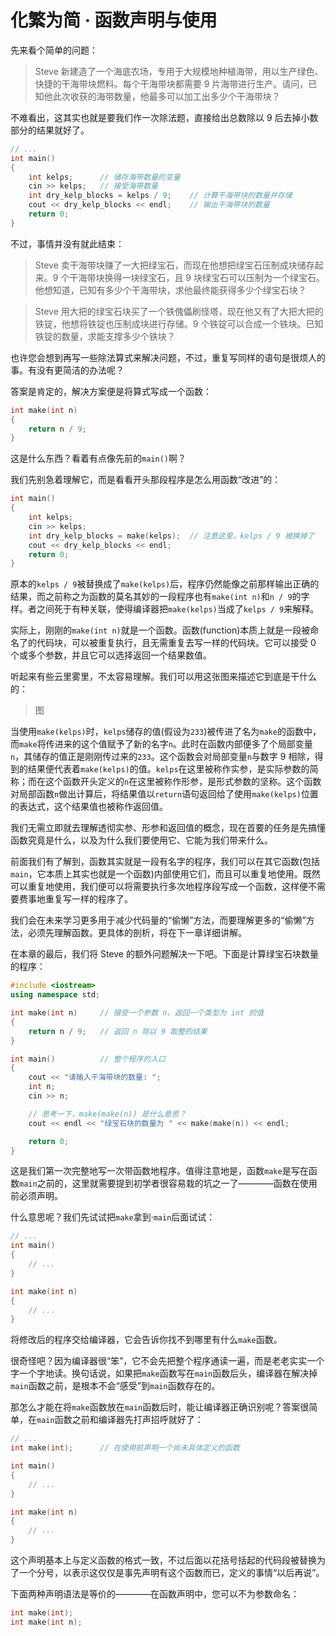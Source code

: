 # 化繁为简 · 函数声明与使用

先来看个简单的问题：

> Steve 新建造了一个海底农场，专用于大规模地种植海带，用以生产绿色、快捷的干海带块燃料。每个干海带块都需要 9 片海带进行生产。请问，已知他此次收获的海带数量，他最多可以加工出多少个干海带块？

不难看出，这其实也就是要我们作一次除法题，直接给出总数除以 9 后去掉小数部分的结果就好了。

```cpp
// ...
int main()
{
    int kelps;      // 储存海带数量的变量
    cin >> kelps;   // 接受海带数量
    int dry_kelp_blocks = kelps / 9;    // 计算干海带块的数量并存储
    cout << dry_kelp_blocks << endl;    // 输出干海带块的数量
    return 0;
}
```

不过，事情并没有就此结束：

> Steve 卖干海带块赚了一大把绿宝石，而现在他想把绿宝石压制成块储存起来。9 个干海带块换得一块绿宝石，且 9 块绿宝石可以压制为一个绿宝石。他想知道，已知有多少个干海带块，求他最终能获得多少个绿宝石块？

> Steve 用大把的绿宝石块买了一个铁傀儡刷怪塔，现在他又有了大把大把的铁锭，他想将铁锭也压制成块进行存储。9 个铁锭可以合成一个铁块。已知铁锭的数量，求能支撑多少个铁块？

也许您会想到再写一些除法算式来解决问题，不过，重复写同样的语句是很烦人的事。有没有更简洁的办法呢？

答案是肯定的，解决方案便是将算式写成一个函数：

```cpp
int make(int n)
{
    return n / 9;
}
```

这是什么东西？看着有点像先前的```main()```啊？

我们先别急着理解它，而是看看开头那段程序是怎么用函数“改进”的：

```cpp
int main()
{
    int kelps;
    cin >> kelps;
    int dry_kelp_blocks = make(kelps);  // 注意这里，kelps / 9 被换掉了
    cout << dry_kelp_blocks << endl;
    return 0;
}
```

原本的```kelps / 9```被替换成了```make(kelps)```后，程序仍然能像之前那样输出正确的结果，而之前称之为函数的莫名其妙的一段程序也有```make(int n)```和```n / 9```的字样。者之间死于有种关联，使得编译器把```make(kelps)```当成了```kelps / 9```来解释。

实际上，刚刚的```make(int n)```就是一个函数。函数(function)本质上就是一段被命名了的代码块，可以被重复执行，且无需重复去写一样的代码块。它可以接受 0 个或多个参数，并且它可以选择返回一个结果数值。

听起来有些云里雾里，不太容易理解。我们可以用这张图来描述它到底是干什么的：

> 图

当使用```make(kelps)```时，```kelps```储存的值(假设为```233```)被传进了名为```make```的函数中，而```make```将传进来的这个值赋予了新的名字```n```。此时在函数内部便多了个局部变量```n```，其储存的值正是刚刚传过来的```233```。这个函数会对局部变量```n```与数字 9 相除，得到的结果便代表着```make(kelps)```的值。```kelps```在这里被称作实参，是实际参数的简称；而在这个函数开头定义的```n```在这里被称作形参，是形式参数的坚称。这个函数对局部函数```n```做出计算后，将结果值以```return```语句返回给了使用```make(kelps)```位置的表达式，这个结果值也被称作返回值。

我们无需立即就去理解透彻实参、形参和返回值的概念，现在首要的任务是先搞懂函数究竟是什么，以及为什么我们要使用它、它能为我们带来什么。

前面我们有了解到，函数其实就是一段有名字的程序，我们可以在其它函数(包括```main```，它本质上其实也就是一个函数)内部使用它们，而且可以重复地使用。既然可以重复地使用，我们便可以将需要执行多次地程序段写成一个函数，这样便不需要费事地重复写一样的程序了。

我们会在未来学习更多用于减少代码量的“偷懒”方法，而要理解更多的“偷懒”方法，必须先理解函数。更具体的剖析，将在下一章详细讲解。

在本章的最后，我们将 Steve 的额外问题解决一下吧。下面是计算绿宝石块数量的程序：

```cpp
#include <iostream>
using namespace std;

int make(int n)     // 接受一个参数 n，返回一个类型为 int 的值
{
    return n / 9;   // 返回 n 除以 9 取整的结果
}

int main()          // 整个程序的入口
{
    cout << "请输入干海带块的数量: ";
    int n;
    cin >> n;

    // 思考一下，make(make(n)) 是什么意思？
    cout << endl << "绿宝石块的数量为 " << make(make(n)) << endl;

    return 0;
}
```

这是我们第一次完整地写一次带函数地程序。值得注意地是，函数```make```是写在函数```main```之前的，这里就需要提到初学者很容易栽的坑之一了————函数在使用前必须声明。

什么意思呢？我们先试试把```make```拿到·```main```后面试试：

```cpp
// ...
int main()
{
    // ...
}

int make(int n)
{
    // ...
}
```

将修改后的程序交给编译器，它会告诉你找不到哪里有什么```make```函数。

很奇怪吧？因为编译器很“笨”，它不会先把整个程序通读一遍，而是老老实实一个字一个字地读。换句话说，如果把```make```函数写在```main```函数后头，编译器在解决掉```main```函数之前，是根本不会“感受”到```main```函数存在的。

那怎么才能在将```make```函数放在```main```函数后时，能让编译器正确识别呢？答案很简单，在```main```函数之前和编译器先打声招呼就好了：

```cpp
// ...
int make(int);      // 在使用前声明一个尚未具体定义的函数

int main()
{
    // ...
}

int make(int n)
{
    // ...
}
```

这个声明基本上与定义函数的格式一致，不过后面以花括号括起的代码段被替换为了一个分号，以表示这仅仅是事先声明有这个函数而已，定义的事情“以后再说”。

下面两种声明语法是等价的————在函数声明中，您可以不为参数命名：

```cpp
int make(int);
int make(int n);
```
